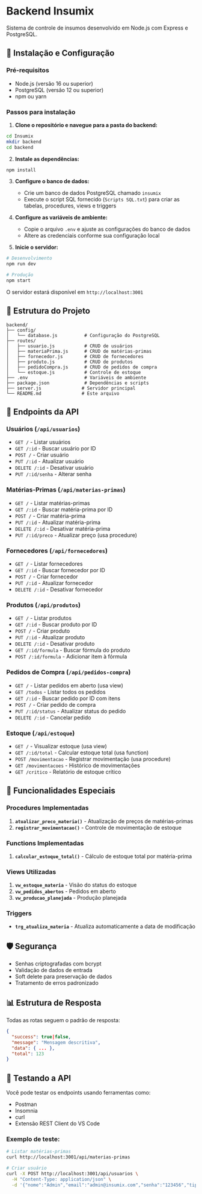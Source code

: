 # Backend Insumix

Sistema de controle de insumos desenvolvido em Node.js com Express e PostgreSQL.

## 🚀 Instalação e Configuração

### Pré-requisitos
- Node.js (versão 16 ou superior)
- PostgreSQL (versão 12 ou superior)
- npm ou yarn

### Passos para instalação

1. **Clone o repositório e navegue para a pasta do backend:**
```bash
cd Insumix
mkdir backend
cd backend
```

2. **Instale as dependências:**
```bash
npm install
```

3. **Configure o banco de dados:**
   - Crie um banco de dados PostgreSQL chamado `insumix`
   - Execute o script SQL fornecido (`Scripts SQL.txt`) para criar as tabelas, procedures, views e triggers

4. **Configure as variáveis de ambiente:**
   - Copie o arquivo `.env` e ajuste as configurações do banco de dados
   - Altere as credenciais conforme sua configuração local

5. **Inicie o servidor:**
```bash
# Desenvolvimento
npm run dev

# Produção
npm start
```

O servidor estará disponível em `http://localhost:3001`

## 📁 Estrutura do Projeto

```
backend/
├── config/
│   └── database.js          # Configuração do PostgreSQL
├── routes/
│   ├── usuario.js           # CRUD de usuários
│   ├── materiaPrima.js      # CRUD de matérias-primas
│   ├── fornecedor.js        # CRUD de fornecedores
│   ├── produto.js           # CRUD de produtos
│   ├── pedidoCompra.js      # CRUD de pedidos de compra
│   └── estoque.js           # Controle de estoque
├── .env                     # Variáveis de ambiente
├── package.json             # Dependências e scripts
├── server.js               # Servidor principal
└── README.md               # Este arquivo
```

## 🔌 Endpoints da API

### Usuários (`/api/usuarios`)
- `GET /` - Listar usuários
- `GET /:id` - Buscar usuário por ID
- `POST /` - Criar usuário
- `PUT /:id` - Atualizar usuário
- `DELETE /:id` - Desativar usuário
- `PUT /:id/senha` - Alterar senha

### Matérias-Primas (`/api/materias-primas`)
- `GET /` - Listar matérias-primas
- `GET /:id` - Buscar matéria-prima por ID
- `POST /` - Criar matéria-prima
- `PUT /:id` - Atualizar matéria-prima
- `DELETE /:id` - Desativar matéria-prima
- `PUT /:id/preco` - Atualizar preço (usa procedure)

### Fornecedores (`/api/fornecedores`)
- `GET /` - Listar fornecedores
- `GET /:id` - Buscar fornecedor por ID
- `POST /` - Criar fornecedor
- `PUT /:id` - Atualizar fornecedor
- `DELETE /:id` - Desativar fornecedor

### Produtos (`/api/produtos`)
- `GET /` - Listar produtos
- `GET /:id` - Buscar produto por ID
- `POST /` - Criar produto
- `PUT /:id` - Atualizar produto
- `DELETE /:id` - Desativar produto
- `GET /:id/formula` - Buscar fórmula do produto
- `POST /:id/formula` - Adicionar item à fórmula

### Pedidos de Compra (`/api/pedidos-compra`)
- `GET /` - Listar pedidos em aberto (usa view)
- `GET /todos` - Listar todos os pedidos
- `GET /:id` - Buscar pedido por ID com itens
- `POST /` - Criar pedido de compra
- `PUT /:id/status` - Atualizar status do pedido
- `DELETE /:id` - Cancelar pedido

### Estoque (`/api/estoque`)
- `GET /` - Visualizar estoque (usa view)
- `GET /:id/total` - Calcular estoque total (usa function)
- `POST /movimentacao` - Registrar movimentação (usa procedure)
- `GET /movimentacoes` - Histórico de movimentações
- `GET /critico` - Relatório de estoque crítico

## 🔧 Funcionalidades Especiais

### Procedures Implementadas
1. **`atualizar_preco_materia()`** - Atualização de preços de matérias-primas
2. **`registrar_movimentacao()`** - Controle de movimentação de estoque

### Functions Implementadas
1. **`calcular_estoque_total()`** - Cálculo de estoque total por matéria-prima

### Views Utilizadas
1. **`vw_estoque_materia`** - Visão do status do estoque
2. **`vw_pedidos_abertos`** - Pedidos em aberto
3. **`vw_producao_planejada`** - Produção planejada

### Triggers
- **`trg_atualiza_materia`** - Atualiza automaticamente a data de modificação

## 🛡️ Segurança

- Senhas criptografadas com bcrypt
- Validação de dados de entrada
- Soft delete para preservação de dados
- Tratamento de erros padronizado

## 📊 Estrutura de Resposta

Todas as rotas seguem o padrão de resposta:

```json
{
  "success": true|false,
  "message": "Mensagem descritiva",
  "data": { ... },
  "total": 123
}
```

## 🧪 Testando a API

Você pode testar os endpoints usando ferramentas como:
- Postman
- Insomnia
- curl
- Extensão REST Client do VS Code

### Exemplo de teste:
```bash
# Listar matérias-primas
curl http://localhost:3001/api/materias-primas

# Criar usuário
curl -X POST http://localhost:3001/api/usuarios \
  -H "Content-Type: application/json" \
  -d '{"nome":"Admin","email":"admin@insumix.com","senha":"123456","tipo_usuario":"admin"}'
```

